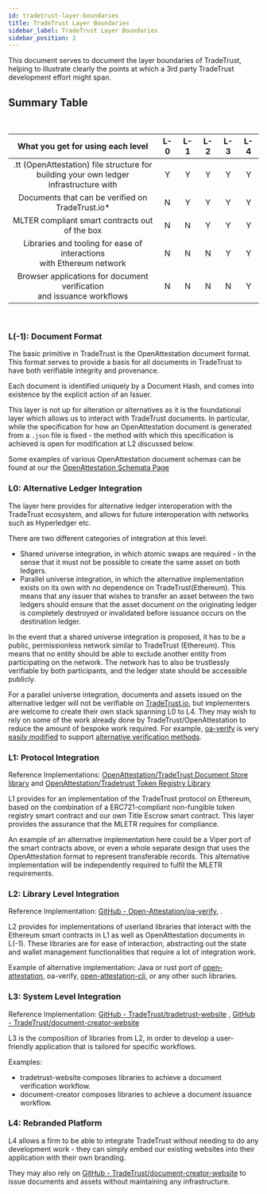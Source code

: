 ```yaml
---
id: tradetrust-layer-boundaries
title: TradeTrust Layer Boundaries
sidebar_label: TradeTrust Layer Boundaries
sidebar_position: 2
---
```


This document serves to document the layer boundaries of TradeTrust, helping to illustrate clearly the points at which a 3rd party TradeTrust development effort might span.

## Summary Table

&nbsp;

|                             What you get for using each level                              | L-0 | L-1 | L-2 | L-3 | L-4 |
| :----------------------------------------------------------------------------------------: | :-: | :-: | :-: | :-: | :-: |
| .tt (OpenAttestation) file structure for<br />building your own ledger infrastructure with |  Y  |  Y  |  Y  |  Y  |  Y  |
|                     Documents that can be verified on TradeTrust.io\*                      |  N  |  Y  |  Y  |  Y  |  Y  |
|                       MLTER compliant smart contracts out of the box                       |  N  |  N  |  Y  |  Y  |  Y  |
|         Libraries and tooling for ease of interactions <br />with Ethereum network         |  N  |  N  |  N  |  Y  |  Y  |
|        Browser applications for document verification <br />and issuance workflows         |  N  |  N  |  N  |  N  |  Y  |

&nbsp;

### L(-1): Document Format

The basic primitive in TradeTrust is the OpenAttestation document format. This format serves to provide a basis for all documents in TradeTrust to have both verifiable integrity and provenance.

Each document is identified uniquely by a Document Hash, and comes into existence by the explicit action of an Issuer.

This layer is not up for alteration or alternatives as it is the foundational layer which allows us to interact with TradeTrust documents. In particular, while the specification for how an OpenAttestation document is generated from a `.json` file is fixed - the method with which this specification is achieved is open for modification at L2 discussed below.

Some examples of various OpenAttestation document schemas can be found at our the [OpenAttestation Schemata Page](https://schemata.openattestation.com/)

### L0: Alternative Ledger Integration

The layer here provides for alternative ledger interoperation with the TradeTrust ecosystem, and allows for future interoperation with networks such as Hyperledger etc.

There are two different categories of integration at this level:

- Shared universe integration, in which atomic swaps are required - in the sense that it must not be possible to create the same asset on both ledgers.
- Parallel universe integration, in which the alternative implementation exists on its own with no dependence on TradeTrust(Ethereum). This means that any issuer that wishes to transfer an asset between the two ledgers should ensure that the asset document on the originating ledger is completely destroyed or invalidated before issuance occurs on the destination ledger.

In the event that a shared universe integration is proposed, it has to be a public, permissionless network similar to TradeTrust (Ethereum). This means that no entity should be able to exclude another entity from participating on the network. The network has to also be trustlessly verifiable by both participants, and the ledger state should be accessible publicly.

For a parallel universe integration, documents and assets issued on the alternative ledger will not be verifiable on [TradeTrust.io](https://tradetrust.io), but implementers are welcome to create their own stack spanning L0 to L4. They may wish to rely on some of the work already done by TradeTrust/OpenAttestation to reduce the amount of bespoke work required. For example, [oa-verify](https://github.com/Open-Attestation/oa-verify) is very [easily modified](https://www.openattestation.com/docs/advanced/verification-methods) to support [alternative verification methods](/docs/advanced/alternative-ledgers).

### L1: Protocol Integration

Reference Implementations: [OpenAttestation/TradeTrust Document Store library](https://github.com/Open-Attestation/document-store) and [OpenAttestation/Tradetrust Token Registry Library](https://github.com/open-attestation/token-registry)

L1 provides for an implementation of the TradeTrust protocol on Ethereum, based on the combination of a ERC721-compliant non-fungible token registry smart contract and our own Title Escrow smart contract. This layer provides the assurance that the MLETR requires for compliance.

An example of an alternative implementation here could be a Viper port of the smart contracts above, or even a whole separate design that uses the OpenAttestation format to represent transferable records. This alternative implementation will be independently required to fulfil the MLETR requirements.

### L2: Library Level Integration

Reference Implementation: [GitHub - Open-Attestation/oa-verify](https://github.com/Open-Attestation/oa-verify), .

L2 provides for implementations of userland libraries that interact with the Ethereum smart contracts in L1 as well as OpenAttestation documents in L(-1). These libraries are for ease of interaction, abstracting out the state and wallet management functionalities that require a lot of integration work.

Example of alternative implementation: Java or rust port of [open-attestation](https://github.com/Open-Attestation/open-attestation), oa-verify, [open-attestation-cli](https://github.com/Open-Attestation/open-attestation-cli), or any other such libraries.

### L3: System Level Integration

Reference Implementation: [GitHub - TradeTrust/tradetrust-website](https://github.com/TradeTrust/tradetrust-website) , [GitHub - TradeTrust/document-creator-website](https://github.com/tradetrust/document-creator-website)

L3 is the composition of libraries from L2, in order to develop a user-friendly application that is tailored for specific workflows.

Examples:

- tradetrust-website composes libraries to achieve a document verification workflow.
- document-creator composes libraries to achieve a document issuance workflow.

### L4: Rebranded Platform

L4 allows a firm to be able to integrate TradeTrust without needing to do any development work - they can simply embed our existing websites into their application with their own branding.

They may also rely on [GitHub - TradeTrust/document-creator-website](https://github.com/tradetrust/document-creator-website) to issue documents and assets without maintaining any infrastructure.
